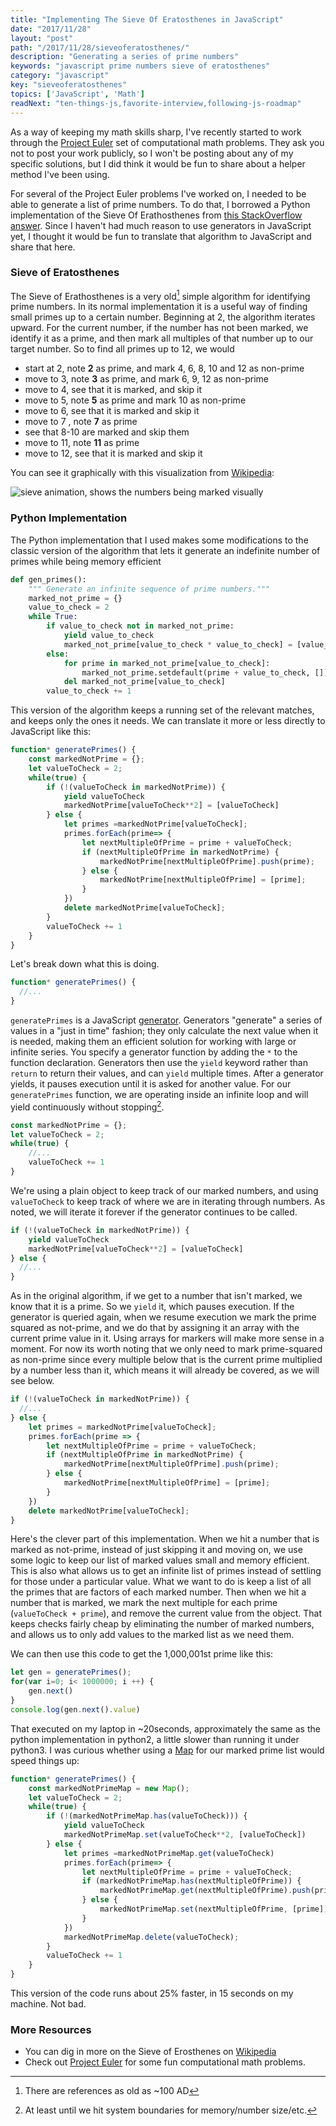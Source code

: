 ```yaml
---
title: "Implementing The Sieve Of Eratosthenes in JavaScript"
date: "2017/11/28"
layout: "post"
path: "/2017/11/28/sieveoferatosthenes/"
description: "Generating a series of prime numbers"
keywords: "javascript prime numbers sieve of eratosthenes"
category: "javascript"
key: "sieveoferatosthenes"
topics: ['JavaScript', 'Math']
readNext: "ten-things-js,favorite-interview,following-js-roadmap"
---
```


As a way of keeping my math skills sharp, I've recently started to work through the [Project Euler](https://projecteuler.net/) set of computational math problems.  They ask you not to post your work publicly, so I won't be posting about any of my specific solutions, but I did think it would be fun to share about a helper method I've been using.

For several of the Project Euler problems I've worked on, I needed to be able to generate a list of prime numbers.  To do that, I borrowed a Python implementation of the Sieve Of Erathosthenes from [this StackOverflow answer](https://stackoverflow.com/a/568618/1424361).  Since I haven't had much reason to use generators in JavaScript yet, I thought it would be fun to translate that algorithm to JavaScript and share that here.


### Sieve of Eratosthenes

The Sieve of Erathosthenes is a very old[^1] simple algorithm for identifying prime numbers.  In its normal implementation it is a useful way of finding small primes up to a certain number.  Beginning at 2, the algorithm iterates upward.  For the current number, if the number has not been marked, we identify it as a prime, and then mark all multiples of that number up to our target number.  So to find all primes up to 12, we would

* start at 2, note **2** as prime, and mark 4, 6, 8, 10 and 12 as non-prime
* move to 3, note **3** as prime, and mark 6, 9, 12 as non-prime
* move to 4, see that it is marked, and skip it
* move to 5, note **5** as prime and mark 10 as non-prime
* move to 6, see that it is marked and skip it
* move to 7 , note **7** as prime
* see that 8-10 are marked and skip them
* move to 11, note **11** as prime
* move to 12, see that it is marked and skip it

You can see it graphically with this visualization from [Wikipedia](https://en.wikipedia.org/wiki/Sieve_of_Eratosthenes):

![sieve animation, shows the numbers being marked visually](sieve-animation.gif)

### Python Implementation

The Python implementation that I used makes some modifications to the classic version of the algorithm that lets it generate an indefinite number of primes while being memory efficient

```python
def gen_primes():
    """ Generate an infinite sequence of prime numbers."""
    marked_not_prime = {}
    value_to_check = 2
    while True:
        if value_to_check not in marked_not_prime:
            yield value_to_check
            marked_not_prime[value_to_check * value_to_check] = [value_to_check]
        else:
            for prime in marked_not_prime[value_to_check]:
                marked_not_prime.setdefault(prime + value_to_check, []).append(prime)
            del marked_not_prime[value_to_check]
        value_to_check += 1
```

This version of the algorithm keeps a running set of the relevant matches, and keeps only the ones it needs.  We can translate it more or less directly to JavaScript like this:

```javascript
function* generatePrimes() {
    const markedNotPrime = {};
    let valueToCheck = 2;
    while(true) {
        if (!(valueToCheck in markedNotPrime)) {
            yield valueToCheck
            markedNotPrime[valueToCheck**2] = [valueToCheck]
        } else {
            let primes =markedNotPrime[valueToCheck];
            primes.forEach(prime=> {
                let nextMultipleOfPrime = prime + valueToCheck;
                if (nextMultipleOfPrime in markedNotPrime) {
                    markedNotPrime[nextMultipleOfPrime].push(prime);
                } else {
                    markedNotPrime[nextMultipleOfPrime] = [prime];
                }
            })
            delete markedNotPrime[valueToCheck];
        }
        valueToCheck += 1
    }
}
```

Let's break down what this is doing.

```javascript
function* generatePrimes() {
  //...
}
```

`generatePrimes` is a JavaScript [generator](https://developer.mozilla.org/en-US/docs/Web/JavaScript/Reference/Global_Objects/Generator).  Generators "generate" a series of values in a "just in time" fashion; they only calculate the next value when it is needed, making them an efficient solution for working with large or infinite series.  You specify a generator function by adding the `*` to the function declaration.  Generators then use the `yield` keyword rather than `return` to return their values, and can `yield` multiple times. After a generator yields, it pauses execution until it is asked for another value.  For our `generatePrimes` function, we are operating inside an infinite loop and will yield continuously without stopping[^2].

```javascript
const markedNotPrime = {};
let valueToCheck = 2;
while(true) {
    //...
    valueToCheck += 1
}

```

We're using a plain object to keep track of our marked numbers, and using `valueToCheck` to keep track of where we are in iterating through numbers. As noted, we will iterate it forever if the generator continues to be called.

```javascript
if (!(valueToCheck in markedNotPrime)) {
    yield valueToCheck
    markedNotPrime[valueToCheck**2] = [valueToCheck]
} else {
  //...
}
```

As in the original algorithm, if we get to a number that isn't marked, we know that it is a prime.  So we `yield` it, which pauses execution.  If the generator is queried again, when we resume execution we mark the prime squared as not-prime, and we do that by assigning it an array with the current prime value in it.  Using arrays for markers will make more sense in a moment. For now its worth noting that we only need to mark prime-squared as non-prime since every multiple below that is the current prime multiplied by a number less than it, which means it will already be covered, as we will see below.

```javascript
if (!(valueToCheck in markedNotPrime)) {
  //...
} else {
    let primes = markedNotPrime[valueToCheck];
    primes.forEach(prime => {
        let nextMultipleOfPrime = prime + valueToCheck;
        if (nextMultipleOfPrime in markedNotPrime) {
            markedNotPrime[nextMultipleOfPrime].push(prime);
        } else {
            markedNotPrime[nextMultipleOfPrime] = [prime];
        }
    })
    delete markedNotPrime[valueToCheck];
}
```

Here's the clever part of this implementation.  When we hit a number that is marked as not-prime, instead of just skipping it and moving on, we use some logic to keep our list of marked values small and memory efficient. This is also what allows us to get an infinite list of primes instead of settling for those under a particular value.  What we want to do is keep a list of all the primes that are factors of each marked number.  Then when we hit a number that is marked, we mark the next multiple for each prime (`valueToCheck + prime`), and remove the current value from the object.  That keeps checks fairly cheap by eliminating the number of marked numbers, and allows us to only add values to the marked list as we need them.

We can then use this code to get the 1,000,001st prime like this:

```javascript
let gen = generatePrimes();
for(var i=0; i< 1000000; i ++) {
    gen.next()
}
console.log(gen.next().value)
```

That executed on my laptop in ~20seconds, approximately the same as the python implementation in python2, a little slower than running it under python3.  I was curious whether using a [Map](https://developer.mozilla.org/en-US/docs/Web/JavaScript/Reference/Global_Objects/Map) for our marked prime list would speed things up:

```javascript
function* generatePrimes() {
    const markedNotPrimeMap = new Map();
    let valueToCheck = 2;
    while(true) {
        if (!(markedNotPrimeMap.has(valueToCheck))) {
            yield valueToCheck
            markedNotPrimeMap.set(valueToCheck**2, [valueToCheck])
        } else {
            let primes =markedNotPrimeMap.get(valueToCheck)
            primes.forEach(prime=> {
                let nextMultipleOfPrime = prime + valueToCheck;
                if (markedNotPrimeMap.has(nextMultipleOfPrime)) {
                    markedNotPrimeMap.get(nextMultipleOfPrime).push(prime);
                } else {
                    markedNotPrimeMap.set(nextMultipleOfPrime, [prime]);
                }
            })
            markedNotPrimeMap.delete(valueToCheck);
        }
        valueToCheck += 1
    }
}
```

This version of the code runs about 25% faster, in 15 seconds on my machine. Not bad.

### More Resources

- You can dig in more on the Sieve of Erosthenes on [Wikipedia](https://en.wikipedia.org/wiki/Sieve_of_Eratosthenes)
- Check out [Project Euler](https://projecteuler.net/) for some fun computational math problems.


[^1]: There are references as old as ~100 AD
[^2]: At least until we hit system boundaries for memory/number size/etc.
